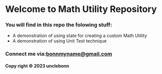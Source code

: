 # Welcome to Math Utility Repository

### You will find in this repo the folowing stuff:
* A demonstration of using state for creating a custom Math Utility
* A demonstration of using Unit Test technique


### Connect me via:bonnmyname@gmail.com	

#### Copy right &#169; 2023 unclebonn 